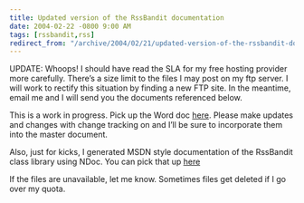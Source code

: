 ```yaml
---
title: Updated version of the RssBandit documentation
date: 2004-02-22 -0800 9:00 AM
tags: [rssbandit,rss]
redirect_from: "/archive/2004/02/21/updated-version-of-the-rssbandit-documentation.aspx/"
---
```


UPDATE: Whoops! I should have read the SLA for my free hosting provider
more carefully. There’s a size limit to the files I may post on my ftp
server. I will work to rectify this situation by finding a new FTP site.
In the meantime, email me and I will send you the documents referenced
below.

This is a work in progress. Pick up the Word doc
[here](https://haacked.com/docs/GettingStartedWithRssBandit.zip "Getting Started With RSSBandit").
Please make updates and changes with change tracking on and I’ll be sure
to incorporate them into the master document.

Also, just for kicks, I generated MSDN style documentation of the
RssBandit class library using NDoc. You can pick that up
[here](https://haacked.com/docs/RssBandit%20Class%20Library%20Documentation.zip)

If the files are unavailable, let me know. Sometimes files get deleted
if I go over my quota.

